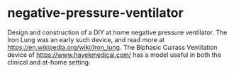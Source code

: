 # negative-pressure-ventilator
Design and construction of a DIY at home negative pressure ventilator.
The Iron Lung was an early such device, and read more at https://en.wikipedia.org/wiki/Iron_lung. 
The Biphasic Cuirass Ventilation device of https://www.hayekmedical.com/ has a model useful in both the clinical and at-home setting.
